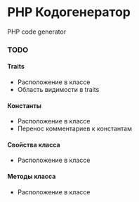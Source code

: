 # PHP Кодогенератор
PHP code generator


### TODO

#### Traits
- Расположение в классе
- Область видимости в traits

#### Константы
- Расположение в классе
- Перенос комментариев к константам

#### Свойства класса
- Расположение в классе

#### Методы класса
- Расположение в классе